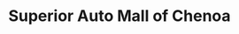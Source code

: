 ---
title: "Superior Auto Mall of Chenoa"
url: /chenoa/superior-auto-mall-of-chenoa/
shop: Autohaus
---